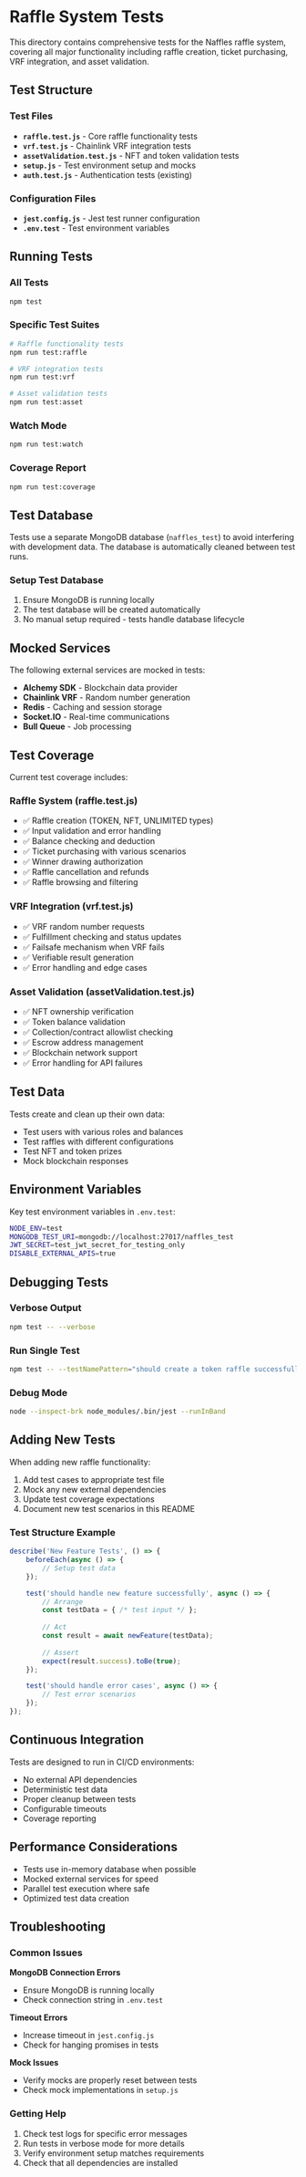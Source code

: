 # Raffle System Tests

This directory contains comprehensive tests for the Naffles raffle system, covering all major functionality including raffle creation, ticket purchasing, VRF integration, and asset validation.

## Test Structure

### Test Files

- **`raffle.test.js`** - Core raffle functionality tests
- **`vrf.test.js`** - Chainlink VRF integration tests  
- **`assetValidation.test.js`** - NFT and token validation tests
- **`setup.js`** - Test environment setup and mocks
- **`auth.test.js`** - Authentication tests (existing)

### Configuration Files

- **`jest.config.js`** - Jest test runner configuration
- **`.env.test`** - Test environment variables

## Running Tests

### All Tests
```bash
npm test
```

### Specific Test Suites
```bash
# Raffle functionality tests
npm run test:raffle

# VRF integration tests  
npm run test:vrf

# Asset validation tests
npm run test:asset
```

### Watch Mode
```bash
npm run test:watch
```

### Coverage Report
```bash
npm run test:coverage
```

## Test Database

Tests use a separate MongoDB database (`naffles_test`) to avoid interfering with development data. The database is automatically cleaned between test runs.

### Setup Test Database

1. Ensure MongoDB is running locally
2. The test database will be created automatically
3. No manual setup required - tests handle database lifecycle

## Mocked Services

The following external services are mocked in tests:

- **Alchemy SDK** - Blockchain data provider
- **Chainlink VRF** - Random number generation
- **Redis** - Caching and session storage
- **Socket.IO** - Real-time communications
- **Bull Queue** - Job processing

## Test Coverage

Current test coverage includes:

### Raffle System (raffle.test.js)
- ✅ Raffle creation (TOKEN, NFT, UNLIMITED types)
- ✅ Input validation and error handling
- ✅ Balance checking and deduction
- ✅ Ticket purchasing with various scenarios
- ✅ Winner drawing authorization
- ✅ Raffle cancellation and refunds
- ✅ Raffle browsing and filtering

### VRF Integration (vrf.test.js)
- ✅ VRF random number requests
- ✅ Fulfillment checking and status updates
- ✅ Failsafe mechanism when VRF fails
- ✅ Verifiable result generation
- ✅ Error handling and edge cases

### Asset Validation (assetValidation.test.js)
- ✅ NFT ownership verification
- ✅ Token balance validation
- ✅ Collection/contract allowlist checking
- ✅ Escrow address management
- ✅ Blockchain network support
- ✅ Error handling for API failures

## Test Data

Tests create and clean up their own data:

- Test users with various roles and balances
- Test raffles with different configurations
- Test NFT and token prizes
- Mock blockchain responses

## Environment Variables

Key test environment variables in `.env.test`:

```bash
NODE_ENV=test
MONGODB_TEST_URI=mongodb://localhost:27017/naffles_test
JWT_SECRET=test_jwt_secret_for_testing_only
DISABLE_EXTERNAL_APIS=true
```

## Debugging Tests

### Verbose Output
```bash
npm test -- --verbose
```

### Run Single Test
```bash
npm test -- --testNamePattern="should create a token raffle successfully"
```

### Debug Mode
```bash
node --inspect-brk node_modules/.bin/jest --runInBand
```

## Adding New Tests

When adding new raffle functionality:

1. Add test cases to appropriate test file
2. Mock any new external dependencies
3. Update test coverage expectations
4. Document new test scenarios in this README

### Test Structure Example

```javascript
describe('New Feature Tests', () => {
    beforeEach(async () => {
        // Setup test data
    });

    test('should handle new feature successfully', async () => {
        // Arrange
        const testData = { /* test input */ };
        
        // Act
        const result = await newFeature(testData);
        
        // Assert
        expect(result.success).toBe(true);
    });

    test('should handle error cases', async () => {
        // Test error scenarios
    });
});
```

## Continuous Integration

Tests are designed to run in CI/CD environments:

- No external API dependencies
- Deterministic test data
- Proper cleanup between tests
- Configurable timeouts
- Coverage reporting

## Performance Considerations

- Tests use in-memory database when possible
- Mocked external services for speed
- Parallel test execution where safe
- Optimized test data creation

## Troubleshooting

### Common Issues

**MongoDB Connection Errors**
- Ensure MongoDB is running locally
- Check connection string in `.env.test`

**Timeout Errors**
- Increase timeout in `jest.config.js`
- Check for hanging promises in tests

**Mock Issues**
- Verify mocks are properly reset between tests
- Check mock implementations in `setup.js`

### Getting Help

1. Check test logs for specific error messages
2. Run tests in verbose mode for more details
3. Verify environment setup matches requirements
4. Check that all dependencies are installed